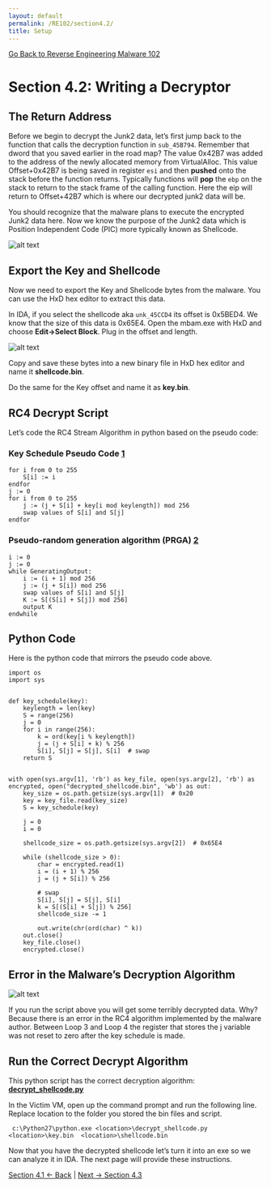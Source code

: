 ```yaml
---
layout: default
permalink: /RE102/section4.2/
title: Setup
---
```

[Go Back to Reverse Engineering Malware 102](https://securedorg.github.io/RE102/)

# Section 4.2:  Writing a Decryptor #

## The Return Address ##

Before we begin to decrypt the Junk2 data, let’s first jump back to the function that calls the decryption function in `sub_45B794`. Remember that dword that you saved earlier in the road map? The value 0x42B7 was added to the address of the newly allocated memory from VirtualAlloc. This value Offset+0x42B7 is being saved in register `esi` and then **pushed** onto the stack before the function returns. Typically functions will **pop** the `ebp` on the stack to return to the stack frame of the calling function. Here the eip will return to Offset+42B7 which is where our decrypted junk2 data will be. 

You should recognize that the malware plans to execute the encrypted Junk2 data here. Now we know the purpose of the Junk2 data which is Position Independent Code (PIC) more typically known as Shellcode. 

![alt text](https://securedorg.github.io/RE102/images/ReturnAddress.png "Return Address")

## Export the Key and Shellcode ##

Now we need to export the Key and Shellcode bytes from the malware. You can use the HxD hex editor to extract this data.

In IDA, if you select the shellcode aka `unk_45CCD4` its offset is 0x5BED4. We know that the size of this data is 0x65E4. Open the mbam.exe with HxD and choose **Edit->Select Block**. Plug in the offset and length.

![alt text](https://securedorg.github.io/RE102/images/HxDextract.png "HxDextract")

Copy and save these bytes into a new binary file in HxD hex editor and name it **shellcode.bin**.

Do the same for the Key offset and name it as **key.bin**.

## RC4 Decrypt Script ##

Let’s code the RC4 Stream Algorithm in python based on the pseudo code:

### Key Schedule Pseudo Code [1](https://en.wikipedia.org/wiki/RC4#Key-scheduling_algorithm_.28KSA.29) ###

```
for i from 0 to 255
    S[i] := i
endfor
j := 0
for i from 0 to 255
    j := (j + S[i] + key[i mod keylength]) mod 256
    swap values of S[i] and S[j]
endfor
```

### Pseudo-random generation algorithm (PRGA) [2](https://en.wikipedia.org/wiki/RC4#Pseudo-random_generation_algorithm_.28PRGA.29) ###

```
i := 0
j := 0
while GeneratingOutput:
    i := (i + 1) mod 256
    j := (j + S[i]) mod 256
    swap values of S[i] and S[j]
    K := S[(S[i] + S[j]) mod 256]
    output K
endwhile
```

## Python Code ##

Here is the python code that mirrors the pseudo code above.

```
import os
import sys


def key_schedule(key):
    keylength = len(key)
    S = range(256)
    j = 0
    for i in range(256):
        k = ord(key[i % keylength])
        j = (j + S[i] + k) % 256
        S[i], S[j] = S[j], S[i]  # swap
    return S


with open(sys.argv[1], 'rb') as key_file, open(sys.argv[2], 'rb') as encrypted, open("decrypted_shellcode.bin", 'wb') as out:
    key_size = os.path.getsize(sys.argv[1])  # 0x20
    key = key_file.read(key_size)
    S = key_schedule(key)

    j = 0
    i = 0

    shellcode_size = os.path.getsize(sys.argv[2])  # 0x65E4

    while (shellcode_size > 0):
        char = encrypted.read(1)
        i = (i + 1) % 256
        j = (j + S[i]) % 256

        # swap
        S[i], S[j] = S[j], S[i]
        k = S[(S[i] + S[j]) % 256]
        shellcode_size -= 1

        out.write(chr(ord(char) ^ k))
    out.close()
    key_file.close()
    encrypted.close()
```

## Error in the Malware’s Decryption Algorithm ##

![alt text](https://securedorg.github.io/RE102/images/error.gif "error")

If you run the script above you will get some terribly decrypted data. Why? Because there is an error in the RC4 algorithm implemented by the malware author. Between Loop 3 and Loop 4 the register that stores the j variable was not reset to zero after the key schedule is made.

## Run the Correct Decrypt Algorithm ##

This python script has the correct decryption algorithm: **[decrypt_shellcode.py](https://github.com/securedorg/securedorg.github.io/blob/master/RE102/decrypt_shellcode.py)**


In the Victim VM, open up the command prompt and run the following line. Replace location to the folder you stored the bin files and script.

```
 c:\Python27\python.exe <location>\decrypt_shellcode.py  <location>\key.bin  <location>\shellcode.bin
```

Now that you have the decrypted shellcode let’s turn it into an exe so we can analyze it in IDA. The next page will provide these instructions.

[Section 4.1 <- Back](https://securedorg.github.io/RE102/section4.1) | [Next -> Section 4.3](https://securedorg.github.io/RE102/section4.3)
